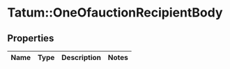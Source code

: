 # Tatum::OneOfauctionRecipientBody

## Properties
Name | Type | Description | Notes
------------ | ------------- | ------------- | -------------

